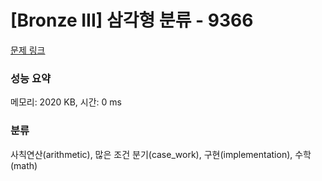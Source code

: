 # [Bronze III] 삼각형 분류 - 9366 

[문제 링크](https://www.acmicpc.net/problem/9366) 

### 성능 요약

메모리: 2020 KB, 시간: 0 ms

### 분류

사칙연산(arithmetic), 많은 조건 분기(case_work), 구현(implementation), 수학(math)

